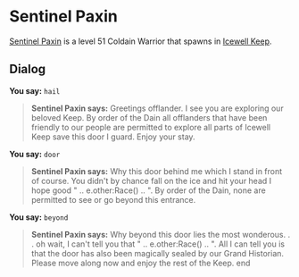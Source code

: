 # Sentinel Paxin



[Sentinel Paxin](/npc/129089) is a level 51 Coldain Warrior that spawns in [Icewell Keep](/zone/129).



## Dialog

**You say:** `hail`



>**Sentinel Paxin says:** Greetings offlander. I see you are exploring our beloved Keep. By order of the Dain all offlanders that have been friendly to our people are permitted to explore all parts of Icewell Keep save this door I guard. Enjoy your stay.

**You say:** `door`



>**Sentinel Paxin says:** Why this door behind me which I stand in front of course. You didn't by chance fall on the ice and hit your head I hope good " .. e.other:Race() .. ". By order of the Dain, none are permitted to see or go beyond this entrance.

**You say:** `beyond`



>**Sentinel Paxin says:** Why beyond this door lies the most wonderous. . . oh wait, I can't tell you that " .. e.other:Race() .. ". All I can tell you is that the door has also been magically sealed by our Grand Historian. Please move along now and enjoy the rest of the Keep.
end
